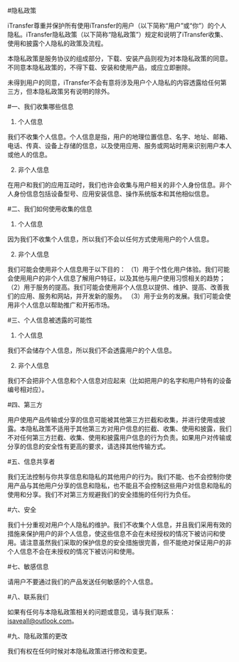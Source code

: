 #隐私政策

iTransfer尊重并保护所有使用iTransfer的用户（以下简称“用户”或“你”）的个人隐私。iTransfer隐私政策（以下简称“隐私政策”）规定和说明了iTransfer收集、使用和披露个人隐私的政策及流程。

本隐私政策是服务协议的组成部分，下载、安装产品则视为对本隐私政策的同意。不同意本隐私政策的，不得下载、安装和使用产品，或应立即删除。

未得到用户的同意，iTransfer不会有意将涉及用户个人隐私的内容透露给任何第三方，但本隐私政策另有说明的除外。

#一、我们收集哪些信息

1. 个人信息

我们不收集个人信息。个人信息是指，用户的地理位置信息、名字、地址、邮箱、电话、传真、设备上存储的信息，以及使用应用、服务或网站时用来识别用户本人或他人的信息。

2. 非个人信息

在用户和我们的应用互动时，我们也许会收集与用户相关的非个人身份信息。非个人身份信息包括设备型号、应用安装信息、操作系统版本和其他相似信息。

#二、我们如何使用收集的信息

1. 个人信息

因为我们不收集个人信息，所以我们不会以任何方式使用用户的个人信息。

2. 非个人信息

我们可能会使用非个人信息用于以下目的：
（1）用于个性化用户体验。我们可能会使用用户的非个人信息了解用户特征，以及其他与用户使用习惯相关的趋势；
（2）用于服务的提高。我们可能会使用非个人信息以提供、维护、提高、改善我们的应用、服务和网站，并开发新的服务。
（3）用于业务的发展。我们可能会使用非个人信息以帮助推广和开拓市场。

#三、个人信息被透露的可能性

1. 个人信息

我们不会储存个人信息，所以我们不会透露用户的个人信息。

2. 非个人信息

我们不会把非个人信息和个人信息对应起来（比如把用户的名字和用户特有的设备编号相对应）。

#四、第三方

用户使用产品传输或分享的信息可能被其他第三方拦截和收集，并进行使用或披露。本隐私政策不适用于其他第三方对用户信息的拦截、收集、使用和披露，我们不对任何第三方拦截、收集、使用和披露用户信息的行为负责。如果用户对传输或分享的信息的安全性有更高的要求，请选择其他传输方式。

#五、信息共享者

我们无法控制与你共享信息和隐私的其他用户的行为。我们不能、也不会控制你使用产品与其他用户分享的信息和隐私，也不能且不会控制这些用户对信息和隐私的使用和分享。我们不对第三方规避我们的安全措施的任何行为负任。

#六、安全

我们十分重视对用户个人隐私的维护。我们不收集个人信息，并且我们采用有效的措施来保护用户的非个人信息，使这些信息不会在未经授权的情况下被访问和使用。请注意虽然我们采取的保护信息的安全措施很完善，但不能绝对保证用户的非个人信息不会在未授权的情况下被访问和使用。

#七、敏感信息

请用户不要通过我们的产品发送任何敏感的个人信息。

#八、联系我们

如果有任何与本隐私政策相关的问题或意见，请与我们联系：isaveall@outlook.com。

#九、隐私政策的更改

我们有权在任何时候对本隐私政策进行修改和变更。
